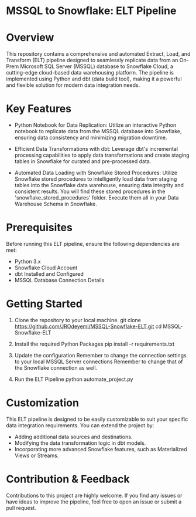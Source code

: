 # MSSQL to Snowflake: ELT Pipeline

# Overview

This repository contains a comprehensive and automated Extract, Load, and Transform (ELT) pipeline designed to seamlessly replicate data from an On-Prem Microsoft SQL Server (MSSQL) database to Snowflake Cloud, a cutting-edge cloud-based data warehousing platform. The pipeline is implemented using Python and dbt (data build tool), making it a powerful and flexible solution for modern data integration needs.

# Key Features

- Python Notebook for Data Replication: Utilize an interactive Python notebook to replicate data from the MSSQL database into Snowflake, ensuring data consistency and minimizing migration downtime.

- Efficient Data Transformations with dbt: Leverage dbt's incremental processing capabilities to apply data transformations and create staging tables in Snowflake for curated and pre-processed data.

- Automated Data Loading with Snowflake Stored Procedures: Utilize Snowflake stored procedures to intelligently load data from staging tables into the Snowflake data warehouse, ensuring data integrity and consistent results. You will find these stored procedures in the 'snowflake_stored_procedures' folder. Execute them all in your Data Warehouse Schema in Snowflake.

# Prerequisites

Before running this ELT pipeline, ensure the following dependencies are met:

- Python 3.x
- Snowflake Cloud Account
- dbt Installed and Configured
- MSSQL Database Connection Details

# Getting Started

1. Clone the repository to your local machine.
   git clone https://github.com/JROdeyemi/MSSQL-Snowflake-ELT.git
   cd MSSQL-Snowflake-ELT

2. Install the required Python Packages
   pip install -r requirements.txt

3. Update the configuration
   Remember to change the connection settings to your local MSSQL Server connections
   Remember to change that of the Snowflake connection as well.

4. Run the ELT Pipeline
   python automate_project.py

# Customization

This ELT pipeline is designed to be easily customizable to suit your specific data integration requirements. You can extend the project by:

- Adding additional data sources and destinations.
- Modifying the data transformation logic in dbt models.
- Incorporating more advanced Snowflake features, such as Materialized Views or Streams.

# Contribution & Feedback

Contributions to this project are highly welcome. If you find any issues or have ideas to improve the pipeline, feel free to open an issue or submit a pull request.
